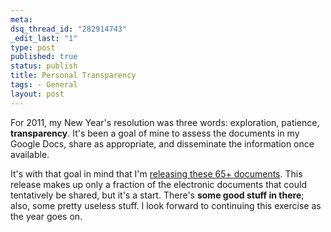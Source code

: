 ```yaml
--- 
meta: 
dsq_thread_id: "282914743" 
_edit_last: "1" 
type: post 
published: true 
status: publish 
title: Personal Transparency 
tags: - General 
layout: post 
--- 
```


For 2011, my New Year's resolution was three words: exploration, patience, **transparency**. It's been a goal of mine to assess the documents in my Google Docs, share as appropriate, and disseminate the information once available.

It's with that goal in mind that I'm [releasing these 65+ documents](https://docs.google.com/leaf?id=0BwO-tzjW6IxxMzFkMWEyOTUtMDc4Ni00ZWFjLThiZGEtNGQyYjkzNTVkY2Vj&sort=name&layout=list&num=100). This release makes up only a fraction of the electronic documents that could tentatively be shared, but it's a start. There's **some good stuff in there**; also, some pretty useless stuff. I look forward to continuing this exercise as the year goes on.
